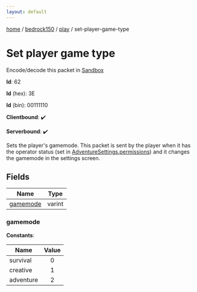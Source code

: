 ```yaml
---
layout: default
---
```


[home](/)  /  [bedrock150](/protocol/bedrock150)  /  [play](/protocol/bedrock150/play)  /  set-player-game-type

# Set player game type

Encode/decode this packet in [Sandbox](../../../sandbox/bedrock150#play.set_player_game_type)

**Id**: 62

**Id** (hex): 3E

**Id** (bin): 00111110

**Clientbound**: ✔️

**Serverbound**: ✔️

Sets the player's gamemode. This packet is sent by the player when it has the operator status (set in [AdventureSettings.permissions](#play_adventure-settings_permissions)) and it changes the gamemode in the settings screen.

## Fields

Name | Type
---|---
[gamemode](#gamemode) | varint

### gamemode

**Constants**:

Name | Value
---|:---:
survival | 0
creative | 1
adventure | 2
